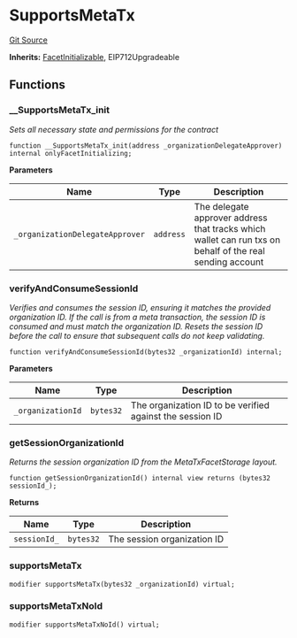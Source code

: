 # SupportsMetaTx
[Git Source](https://github.com-treasure/TreasureProject/spellcaster-facets/blob/e61aea147da628641c6f090a95c62cf081f729f5/src/metatx/SupportsMetaTx.sol)

**Inherits:**
[FacetInitializable](/src/utils/FacetInitializable.sol/abstract.FacetInitializable.md), EIP712Upgradeable


## Functions
### __SupportsMetaTx_init

*Sets all necessary state and permissions for the contract*


```solidity
function __SupportsMetaTx_init(address _organizationDelegateApprover) internal onlyFacetInitializing;
```
**Parameters**

|Name|Type|Description|
|----|----|-----------|
|`_organizationDelegateApprover`|`address`|The delegate approver address that tracks which wallet can run txs on behalf of the real sending account|


### verifyAndConsumeSessionId

*Verifies and consumes the session ID, ensuring it matches the provided organization ID.
If the call is from a meta transaction, the session ID is consumed and must match the organization ID.
Resets the session ID before the call to ensure that subsequent calls do not keep validating.*


```solidity
function verifyAndConsumeSessionId(bytes32 _organizationId) internal;
```
**Parameters**

|Name|Type|Description|
|----|----|-----------|
|`_organizationId`|`bytes32`|The organization ID to be verified against the session ID|


### getSessionOrganizationId

*Returns the session organization ID from the MetaTxFacetStorage layout.*


```solidity
function getSessionOrganizationId() internal view returns (bytes32 sessionId_);
```
**Returns**

|Name|Type|Description|
|----|----|-----------|
|`sessionId_`|`bytes32`|The session organization ID|


### supportsMetaTx


```solidity
modifier supportsMetaTx(bytes32 _organizationId) virtual;
```

### supportsMetaTxNoId


```solidity
modifier supportsMetaTxNoId() virtual;
```

